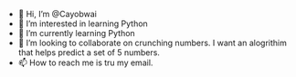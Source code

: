 - 👋 Hi, I’m @Cayobwai
- 👀 I’m interested in learning Python
- 🌱 I’m currently learning Python
- 💞️ I’m looking to collaborate on crunching numbers. 
I want an alogrithim that helps predict a set of 5 numbers.
- 📫 How to reach me is tru my email. 

<!---
Cayobwai/Cayobwai is a ✨ special ✨ repository because its `README.md` (this file) appears on your GitHub profile.
You can click the Preview link to take a look at your changes.
--->
